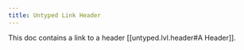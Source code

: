 ```yaml
---
title: Untyped Link Header
---
```

This doc contains a link to a header [[untyped.lvl.header#A Header]].
